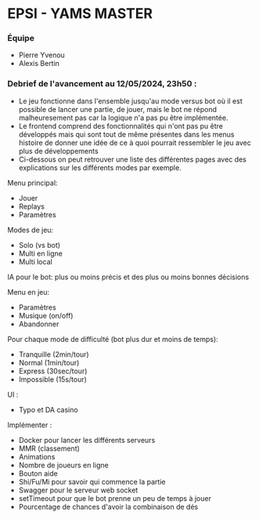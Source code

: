 # EPSI - YAMS MASTER
### Équipe 
- Pierre Yvenou
- Alexis Bertin
### Debrief de l'avancement au 12/05/2024, 23h50 : 
- Le jeu fonctionne dans l'ensemble jusqu'au mode versus bot où il est possible de lancer une partie, de jouer, mais le bot ne répond malheuresement pas car la logique n'a pas pu être implémentée.
- Le frontend comprend des fonctionnalités qui n'ont pas pu être développés mais qui sont tout de même présentes dans les menus histoire de donner une idée de ce à quoi pourrait ressembler le jeu avec plus de développements
- Ci-dessous on peut retrouver une liste des différentes pages avec des explications sur les différents modes par exemple.

Menu principal:
- Jouer
- Replays
- Paramètres

Modes de jeu:
- Solo (vs bot)
- Multi en ligne
- Multi local

IA pour le bot: plus ou moins précis et des plus ou moins bonnes décisions

Menu en jeu:
- Paramètres
- Musique (on/off)
- Abandonner

Pour chaque mode de difficulté (bot plus dur et moins de temps):
- Tranquille (2min/tour)
- Normal (1min/tour)
- Express (30sec/tour)
- Impossible (15s/tour)

UI :
- Typo et DA casino

Implémenter :
- Docker pour lancer les différents serveurs
- MMR (classement)
- Animations
- Nombre de joueurs en ligne
- Bouton aide
- Shi/Fu/Mi pour savoir qui commence la partie
- Swagger pour le serveur web socket
- setTimeout pour que le bot prenne un peu de temps à jouer
- Pourcentage de chances d'avoir la combinaison de dés

